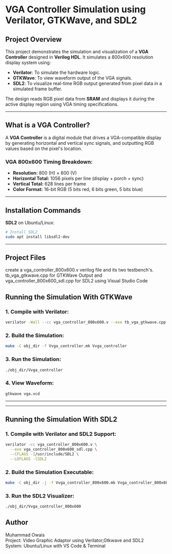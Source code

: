 # VGA Controller Simulation using Verilator, GTKWave, and SDL2

## Project Overview

This project demonstrates the simulation and visualization of a **VGA Controller** designed in **Verilog HDL**. It simulates a 800x600 resolution display system using:

- **Verilator**: To simulate the hardware logic.
- **GTKWave**: To view waveform output of the VGA signals.
- **SDL2**: To visualize real-time RGB output generated from pixel data in a simulated frame buffer.

The design reads RGB pixel data from **SRAM** and displays it during the active display region using VGA timing specifications.

---

## What is a VGA Controller?

A **VGA Controller** is a digital module that drives a VGA-compatible display by generating horizontal and vertical sync signals, and outputting RGB values based on the pixel's location.

### VGA 800x600 Timing Breakdown:

- **Resolution:** 800 (H) × 600 (V)
- **Horizontal Total:** 1056 pixels per line (display + porch + sync)
- **Vertical Total:** 628 lines per frame
- **Color Format:** 16-bit RGB (5 bits red, 6 bits green, 5 bits blue)

---

## Installation Commands

**SDL2** on Ubuntu/Linux:

```bash
# Install SDL2
sudo apt install libsdl2-dev
```

---
##  Project Files

 create a vga_controller_800x600.v verilog file and its two testbench's. tb_vga_gtkwave.cpp for GTKWave Output and vga_controller_800x600_sdl.cpp for SDL2 using Visual Studio Code
 
##  Running the Simulation With GTKWave

### 1. Compile with Verilator:

```bash
verilator -Wall --cc vga_controller_800x600.v --exe tb_vga_gtkwave.cpp --trace
```

### 2. Build the Simulation:

```bash
make -C obj_dir -f Vvga_controller.mk Vvga_controller
```

### 3. Run the Simulation:

```bash
./obj_dir/Vvga_controller
```

### 4. View Waveform:

```bash
gtkwave vga.vcd
```

---

---
##  Running the Simulation With SDL2

### 1. Compile with Verilator and SDL2 Support:

```bash
verilator -cc vga_controller_800x600.v \
  --exe vga_controller_800x600_sdl.cpp \
  --CFLAGS -I/usr/include/SDL2 \
  --LDFLAGS -lSDL2
```

### 2. Build the Simulation Executable:

```bash
make -C obj_dir -j -f Vvga_controller_800x600.mk Vvga_controller_800x600
```

### 3. Run the SDL2 Visualizer:

```bash
./obj_dir/Vvga_controller_800x600
```

##  Author

Muhammad Owais  
Project: Video Graphic Adaptor using Verilator,Gtkwave and SDL2  
System: Ubuntu/Linux with VS Code & Terminal






